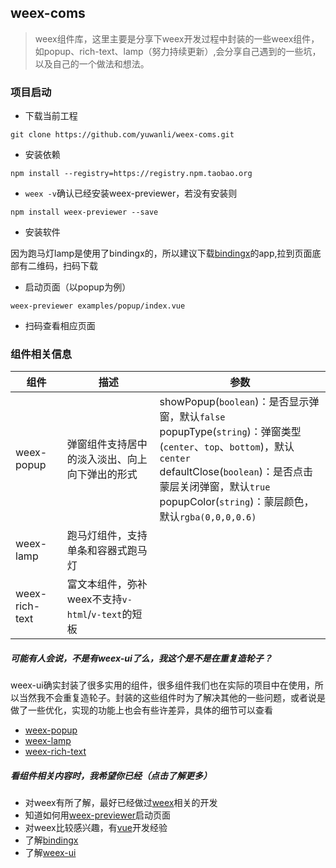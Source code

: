 ## weex-coms
> weex组件库，这里主要是分享下weex开发过程中封装的一些weex组件，如popup、rich-text、lamp（努力持续更新）,会分享自己遇到的一些坑，以及自己的一个做法和想法。

### 项目启动
- 下载当前工程
```
git clone https://github.com/yuwanli/weex-coms.git
```
- 安装依赖
```
npm install --registry=https://registry.npm.taobao.org
```
- `weex -v`确认已经安装weex-previewer，若没有安装则
```
npm install weex-previewer --save
```
- 安装软件

因为跑马灯lamp是使用了bindingx的，所以建议下载[bindingx](https://alibaba.github.io/bindingx/)的app,拉到页面底部有二维码，扫码下载
- 启动页面（以popup为例）
```
weex-previewer examples/popup/index.vue
```
- 扫码查看相应页面

### 组件相关信息

组件 | 描述 | 参数
---|--- |---
weex-popup | 弹窗组件支持居中的淡入淡出、向上向下弹出的形式 |showPopup(`boolean`)：是否显示弹窗，默认`false`<br>popupType(`string`)：弹窗类型(`center`、`top`、`bottom`)，默认`center`<br>defaultClose(`boolean`)：是否点击蒙层关闭弹窗，默认`true`<br>popupColor(`string`)：蒙层颜色，默认`rgba(0,0,0,0.6)`
weex-lamp | 跑马灯组件，支持单条和容器式跑马灯 |
weex-rich-text | 富文本组件，弥补weex不支持`v-html`/`v-text`的短板 |

##### 可能有人会说，不是有weex-ui了么，我这个是不是在重复造轮子？
weex-ui确实封装了很多实用的组件，很多组件我们也在实际的项目中在使用，所以当然我不会重复造轮子。封装的这些组件时为了解决其他的一些问题，或者说是做了一些优化，实现的功能上也会有些许差异，具体的细节可以查看

- [weex-popup](https://github.com/yuwanli/weex-coms/blob/master/components/weex-popup/README.md)
- [weex-lamp](https://github.com/yuwanli/weex-coms/blob/master/components/weex-lamp/README.md)
- [weex-rich-text](https://github.com/yuwanli/weex-coms/blob/master/components/weex-rich-text/README.md)
 
##### 看组件相关内容时，我希望你已经（点击了解更多）

- 对weex有所了解，最好已经做过[weex](https://weex.apache.org/zh)相关的开发
- 知道如何用[weex-previewer](https://github.com/weexteam/weex-previewer)启动页面
- 对weex比较感兴趣，有[vue](https://cn.vuejs.org/index.html)开发经验
- 了解[bindingx](https://alibaba.github.io/bindingx/)
- 了解[weex-ui](https://alibaba.github.io/weex-ui/#/cn/)